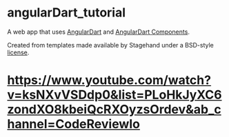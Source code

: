 # angularDart_tutorial

A web app that uses [AngularDart](https://angulardart.dev) and
[AngularDart Components](https://angulardart.dev/components).

Created from templates made available by Stagehand under a BSD-style
[license](https://github.com/dart-lang/stagehand/blob/master/LICENSE).


# https://www.youtube.com/watch?v=ksNXvVSDdp0&list=PLoHkJyXC6zondXO8kbeiQcRXOyzsOrdev&ab_channel=CodeReviewIo